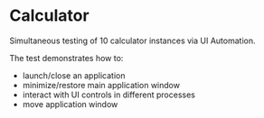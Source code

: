 # Calculator

Simultaneous testing of 10 calculator instances via UI Automation.

The test demonstrates how to:

- launch/close an application
- minimize/restore main application window
- interact with UI controls in different processes
- move application window
